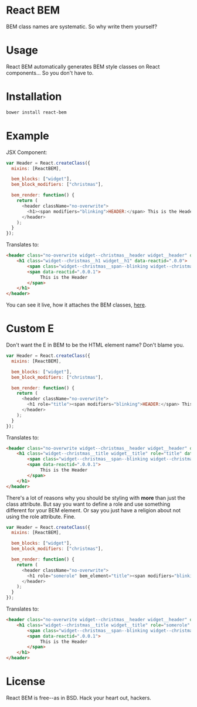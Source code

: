 # React BEM

BEM class names are systematic. So why write them yourself?

# Usage

React BEM automatically generates BEM style classes on React components... So you don't have to.

# Installation

```bash
bower install react-bem
```

# Example

JSX Component:

```javascript
var Header = React.createClass({
  mixins: [ReactBEM],

  bem_blocks: ["widget"],
  bem_block_modifiers: ["christmas"],

  bem_render: function() {
    return (
      <header className="no-overwrite">
        <h1><span modifiers="blinking">HEADER:</span> This is the Header</h1>
      </header>
    );
  }
});
```

Translates to:

```html
<header class="no-overwrite widget--christmas__header widget__header" data-reactid=".0">
    <h1 class="widget--christmas__h1 widget__h1" data-reactid=".0.0">
        <span class="widget--christmas__span--blinking widget--christmas__span widget__span--blinking widget__span" data-reactid=".0.0.0"></span>
        <span data-reactid=".0.0.1">
             This is the Header
        </span>
    </h1>
</header>
```

You can see it live, how it attaches the BEM classes, [here](http://cuzzo.github.io/react-bem/example/ "React autogenerate BEM class names example").

# Custom E

Don't want the E in BEM to be the HTML element name? Don't blame you.

```javascript
var Header = React.createClass({
  mixins: [ReactBEM],

  bem_blocks: ["widget"],
  bem_block_modifiers: ["christmas"],

  bem_render: function() {
    return (
      <header className="no-overwrite">
        <h1 role="title"><span modifiers="blinking">HEADER:</span> This is the Header</h1>
      </header>
    );
  }
});
```

Translates to:

```html
<header class="no-overwrite widget--christmas__header widget__header" data-reactid=".0">
    <h1 class="widget--christmas__title widget__title" role="title" data-reactid=".0.0">
        <span class="widget--christmas__span--blinking widget--christmas__span widget__span--blinking widget__span" data-reactid=".0.0.0"></span>
        <span data-reactid=".0.0.1">
             This is the Header
        </span>
    </h1>
</header>
```

There's a lot of reasons why you should be styling with **more** than just the class attribute. But say you want to define a role and use something different for your BEM element. Or say you just have a religion about not using the role attribute. Fine.

```javascript
var Header = React.createClass({
  mixins: [ReactBEM],

  bem_blocks: ["widget"],
  bem_block_modifiers: ["christmas"],

  bem_render: function() {
    return (
      <header className="no-overwrite">
        <h1 role="somerole" bem_element="title"><span modifiers="blinking">HEADER:</span> This is the Header</h1>
      </header>
    );
  }
});
```

Translates to:

```html
<header class="no-overwrite widget--christmas__header widget__header" data-reactid=".0">
    <h1 class="widget--christmas__title widget__title" role="somerole" data-reactid=".0.0">
        <span class="widget--christmas__span--blinking widget--christmas__span widget__span--blinking widget__span" data-reactid=".0.0.0"></span>
        <span data-reactid=".0.0.1">
             This is the Header
        </span>
    </h1>
</header>
```

# License

React BEM is free--as in BSD. Hack your heart out, hackers.
